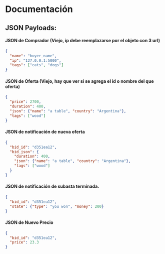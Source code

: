 # Documentación

## JSON Payloads:

#### JSON de Comprador (Viejo, ip debe reemplazarse por el objeto con 3 url)
``` json
{
  "name": "buyer_name",
  "ip": "127.0.0.1:5000", 
  "tags": ["cats", "dogs"]
}
```

#### JSON de Oferta (Viejo, hay que ver si se agrega el id o nombre del que oferta)
``` json
{
  "price": 2700,
  "duration": 400,
  "json": {"name": "a table", "country": "Argentina"},
  "tags": ["wood"]
}
```

#### JSON de notificación de nueva oferta
 ``` json
 {
   "bid_id": "d351ea12",
   "bid_json": {
     "duration": 400,
     "json": {"name": "a table", "country": "Argentina"},
     "tags": ["wood"]
   }
 }
 ```
 
 #### JSON de notificación de subasta terminada.
 ``` json
 {
   "bid_id": "d351ea12",
   "state": {"type": "you won", "money": 200}
 }
 ```
 
 #### JSON de Nuevo Precio
 ```json
 {
   "bid_id": "d351ea12",
   "price": 23.3
 }
 ```
